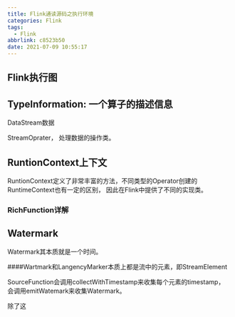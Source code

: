 ```yaml
---
title: Flink通读源码之执行环境
categories: Flink
tags:
  - Flink
abbrlink: c8523b50
date: 2021-07-09 10:55:17
---
```




## Flink执行图

## TypeInformation: 一个算子的描述信息



DataStream数据

StreamOprater， 处理数据的操作类。 





## RuntionContext上下文

RuntionContext定义了非常丰富的方法，不同类型的Operator创建的RuntimeContext也有一定的区别， 因此在Flink中提供了不同的实现类。 



### RichFunction详解





## Watermark

Watermark其本质就是一个时间。 



####Wartmark和LangencyMarker本质上都是流中的元素，即StreamElement

SourceFunction会调用collectWithTimestamp来收集每个元素的timestamp， 会调用emitWatemark来收集Watermark。 

除了这 





